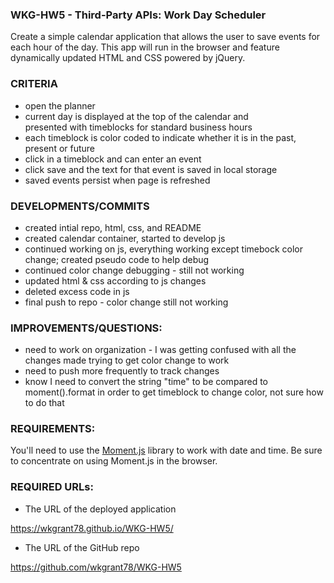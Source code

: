 ### WKG-HW5 - Third-Party APIs: Work Day Scheduler

Create a simple calendar application that allows the user to save events for each hour of the day. This app will run in the browser and feature dynamically updated HTML and CSS powered by jQuery.


### CRITERIA

* open the planner
* current day is displayed at the top of the calendar and  
  presented with timeblocks for standard business hours
* each timeblock is color coded to indicate whether it is in the past, present
  or future
* click in a timeblock and can enter an event
* click save and the text for that event is saved in local storage
* saved events persist when page is refreshed


### DEVELOPMENTS/COMMITS

* created intial repo, html, css, and README
* created calendar container, started to develop js
* continued working on js, everything working except timebock color change; created pseudo code to help debug 
* continued color change debugging - still not working
* updated html & css according to js changes
* deleted excess code in js
* final push to repo - color change still not working

### IMPROVEMENTS/QUESTIONS:

* need to work on organization - I was getting confused with all the changes made trying to get color change to work
* need to push more frequently to track changes
* know I need to convert the string "time" to be compared to moment().format in order to get timeblock to change color, not sure how to do that


### REQUIREMENTS:

You'll need to use the [Moment.js](https://momentjs.com/) library to work with date and time. Be sure to concentrate on using Moment.js in the browser.

### REQUIRED URLs:

* The URL of the deployed application

https://wkgrant78.github.io/WKG-HW5/

* The URL of the GitHub repo

https://github.com/wkgrant78/WKG-HW5